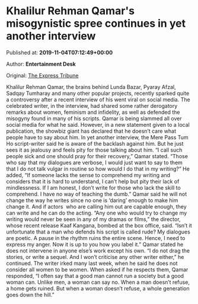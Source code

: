 
# Khalilur Rehman Qamar's misogynistic spree continues in yet another interview

Published at: **2019-11-04T07:12:49+00:00**

Author: **Entertainment Desk**

Original: [The Express Tribune](https://tribune.com.pk/story/2093128/4-khalilur-rehman-qamars-misogynistic-spree-continues-yet-another-interview/)

Khalilur Rehman Qamar, the brains behind Lunda Bazar, Pyaray Afzal, Sadqay Tumharay and many other popular projects, recently sparked quite a controversy after a recent interview of his went viral on social media.
The celebrated writer, in the interview, had shared some rather derogatory remarks about women, feminism and infidelity, as well as defended the misogyny found in many of his scripts. Qamar is being slammed all over social media for what he said. However, in a new statement given to a local publication, the showbiz giant has declared that he doesn’t care what people have to say about him.
In yet another interview, the Mere Pass Tum Ho script-writer said he is aware of the backlash against him. But he just sees it as jealousy and feels pity for those talking about him.
“I call such people sick and one should pray for their recovery,” Qamar stated. “Those who say that my dialogues are verbose, I would just want to say to them that I do not talk vulgar in routine so how would I do that in my writing?”
He added, “If someone lacks the sense to comprehend my writing and considers that it is hard to understand, I can’t help but pity their lack of mindlessness. If I am honest, I don’t write for those who lack the skill to comprehend. I have no way of teaching the dumb.”
Qamar said he will not change the way he writes since no one is ‘daring’ enough to make him change it. And if actors  who are calling him out are capable enough, they can write and he can do the acting. “Any one who would try to change my writing would never be seen in any of my dramas or films,” the director, whose recent release Kaaf Kangana, bombed at the box office, said. “Isn’t it unfortunate that a man who defends his script is called rude? My dialogues are poetic. A pause in the rhythm ruins the entire scene. Hence, I need to express my anger. Now it is up to you how you label it.”
Qamar stated he does not intervene in anyone else’s work except his own. “I do not drag the stories, or write a sequel. And I won’t criticise any other writer either,” he continued.
The writer irked many last week, when he said he does not consider all women to be women. When asked if he respects them, Qamar responded, “I often say that a good man cannot run a society but a good woman can. Unlike men, a woman can say no. When a man doesn’t refuse, a home gets ruined. But when a woman doesn’t refuse, a whole generation goes down the hill.”
